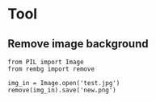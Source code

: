 # Tool

## Remove image background
```
from PIL import Image
from rembg import remove

img_in = Image.open('test.jpg')
remove(img_in).save('new.png')
```
